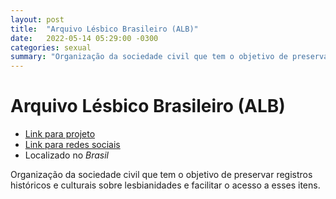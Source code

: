 ```yaml
---
layout: post
title:  "Arquivo Lésbico Brasileiro (ALB)"
date:   2022-05-14 05:29:00 -0300
categories: sexual
summary: "Organização da sociedade civil que tem o objetivo de preservar registros históricos e culturais sobre lesbianidades"
---
```


# Arquivo Lésbico Brasileiro (ALB)

* [Link para projeto](https://www.arquivolesbicobrasileiro.org.br)
* [Link para redes sociais](https://www.instagram.com/arquivolesbicobrasileiro/)
* Localizado no *Brasil*

Organização da sociedade civil que tem o objetivo de preservar registros históricos e culturais sobre lesbianidades e facilitar o acesso a esses itens.
